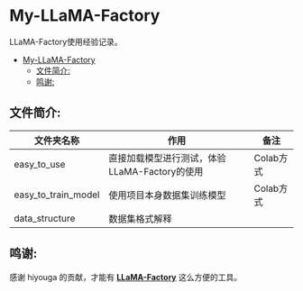 # My-LLaMA-Factory

LLaMA-Factory使用经验记录。

- [My-LLaMA-Factory](#my-llama-factory)
  - [文件简介:](#文件简介)
  - [鸣谢:](#鸣谢)

## 文件简介:

| 文件夹名称   | 作用           | 备注                |
|--------------|----------------|---------------------|
| easy_to_use          | 直接加载模型进行测试，体验LLaMA-Factory的使用     | Colab方式    |
| easy_to_train_model          | 使用项目本身数据集训练模型     | Colab方式    |
| data_structure          | 数据集格式解释     |     |


## 鸣谢:

感谢 hiyouga 的贡献，才能有 [**LLaMA-Factory**](https://github.com/hiyouga/LLaMA-Factory) 这么方便的工具。<br>
